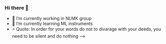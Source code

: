 ### Hi there 👋

- 🔭 I’m currently working in NLMK group
- 🌱 I’m currently learning ML instruments
- ⚡ Quote: In order for your words do not to divarage with your deeds, you need to be silent and do nothing
-->
